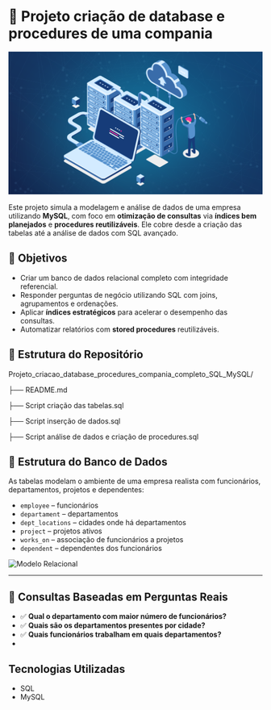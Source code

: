 # 🏢 Projeto criação de database e procedures de uma compania

![Diagrama do banco de dados](img/banco%20de%20dados%20img.png)

Este projeto simula a modelagem e análise de dados de uma empresa utilizando **MySQL**, com foco em **otimização de consultas** via **índices bem planejados** e **procedures reutilizáveis**. Ele cobre desde a criação das tabelas até a análise de dados com SQL avançado.

## 🎯 Objetivos

- Criar um banco de dados relacional completo com integridade referencial.
- Responder perguntas de negócio utilizando SQL com joins, agrupamentos e ordenações.
- Aplicar **índices estratégicos** para acelerar o desempenho das consultas.
- Automatizar relatórios com **stored procedures** reutilizáveis.

## 📁 Estrutura do Repositório

Projeto_criacao_database_procedures_compania_completo_SQL_MySQL/

├── README.md

├── Script criação das tabelas.sql

├── Script inserção de dados.sql

├── Script análise de dados e criação de procedures.sql

## 🧱 Estrutura do Banco de Dados

As tabelas modelam o ambiente de uma empresa realista com funcionários, departamentos, projetos e dependentes:

- `employee` – funcionários  
- `departament` – departamentos  
- `dept_locations` – cidades onde há departamentos  
- `project` – projetos ativos  
- `works_on` – associação de funcionários a projetos  
- `dependent` – dependentes dos funcionários

![Modelo Relacional](https://raw.githubusercontent.com/MatheusMataBIO/Projeto_criacao_database_procedures_compania_completo_SQL_MySQL/main/assets/er-company.png)

---

## 🧠 Consultas Baseadas em Perguntas Reais

- ✅ **Qual o departamento com maior número de funcionários?**
- ✅ **Quais são os departamentos presentes por cidade?**
- ✅ **Quais funcionários trabalham em quais departamentos?**
-

## Tecnologias Utilizadas

- SQL
- MySQL 
